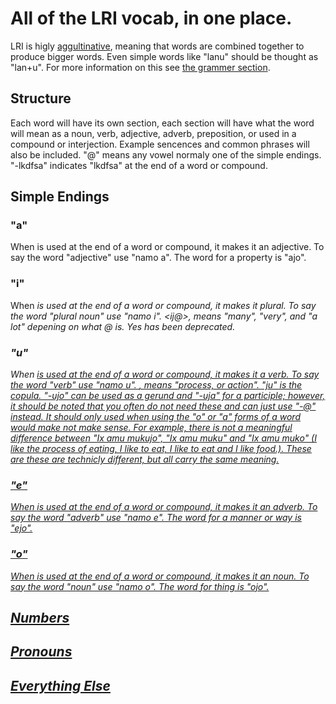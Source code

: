 # All of the LRI vocab, in one place.

LRI is higly [aggultinative](https://en.wikipedia.org/wiki/Agglutinative_language), meaning that words are combined together to produce bigger words. Even simple words like "lanu" should be thought as "lan+u". For more information on this see [the grammer section](grammer.md).

## Structure
Each word will have its own section, each section will have what the word will mean as a noun, verb, adjective, adverb, preposition, or used in a compound or interjection. Example sencences and common phrases will also be included. "@" means any vowel normaly one of the simple endings. "-lkdfsa" indicates "lkdfsa" at the end of a word or compound. 

## Simple Endings
### "a"
When <a> is used at the end of a word or compound, it makes it an adjective. To say the word "adjective" use "namo a". The word for a property is "ajo".
### "i"
When <i> is used at the end of a word or compound, it makes it plural. To say the word "plural noun" use "namo i". <ij@>, means "many", "very", and "a lot" depening on what @ is. Yes <mut-> has been deprecated.
### "u"
When <u> is used at the end of a word or compound, it makes it a verb. To say the word "verb" use "namo u". <ujo>, means "process, or action". "ju" is the copula. "-ujo" can be used as a gerund and "-uja" for a participle; however, it should be noted that you often do not need these and can just use "-@" instead. It should only used when using the "o" or "a" forms of a word would make not make sense. For example, there is not a meaningful difference between "Ix amu mukujo", "Ix amu muku" and "Ix amu muko" (I like the process of eating, I like to eat, I like to eat and I like food.). These are these are technicly different, but all carry the same meaning.

### "e"
When <e> is used at the end of a word or compound, it makes it an adverb. To say the word "adverb" use "namo e". The word for a manner or way is "ejo".

### "o"
When <o> is used at the end of a word or compound, it makes it an noun. To say the word "noun" use "namo o". The word for thing is "ojo". 

## Numbers

## Pronouns
## Everything Else
